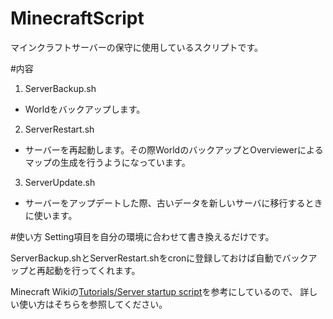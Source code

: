 # MinecraftScript
マインクラフトサーバーの保守に使用しているスクリプトです。

#内容
1. ServerBackup.sh 
  - Worldをバックアップします。
2. ServerRestart.sh
  - サーバーを再起動します。その際WorldのバックアップとOverviewerによるマップの生成を行うようになっています。
3. ServerUpdate.sh
  - サーバーをアップデートした際、古いデータを新しいサーバに移行するときに使います。

#使い方
Setting項目を自分の環境に合わせて書き換えるだけです。

ServerBackup.shとServerRestart.shをcronに登録しておけば自動でバックアップと再起動を行ってくれます。

Minecraft Wikiの[Tutorials/Server startup script](http://minecraft.gamepedia.com/Tutorials/Server_startup_script)を参考にしているので、
詳しい使い方はそちらを参照してください。
